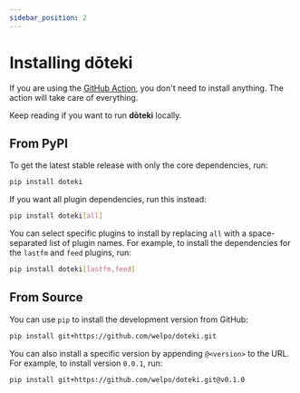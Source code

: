 ```yaml
---
sidebar_position: 2
---
```


# Installing dōteki

If you are using the [GitHub Action](https://github.com/welpo/doteki-action), you don't need to install anything. The action will take care of everything.

Keep reading if you want to run **dōteki** locally.

## From PyPI

To get the latest stable release with only the core dependencies, run:

```bash
pip install doteki
```

If you want all plugin dependencies, run this instead:

```bash
pip install doteki[all]
```

You can select specific plugins to install by replacing `all` with a space-separated list of plugin names. For example, to install the dependencies for the `lastfm` and `feed` plugins, run:

```bash
pip install doteki[lastfm,feed]
```

## From Source

You can use `pip` to install the development version from GitHub:

```bash
pip install git+https://github.com/welpo/doteki.git
```

You can also install a specific version by appending `@<version>` to the URL. For example, to install version `0.0.1`, run:

```bash
pip install git+https://github.com/welpo/doteki.git@v0.1.0
```
